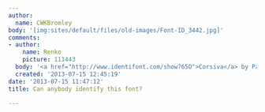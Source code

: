 ```yaml
---
author:
  name: CWKBromley
body: '[img:sites/default/files/old-images/Font-ID_3442.jpg]'
comments:
- author:
    name: Renko
    picture: 111443
  body: '<a href="http://www.identifont.com/show?65O">Corsiva</a> by Patricia Saunders. '
  created: '2013-07-15 12:45:19'
date: '2013-07-15 11:47:12'
title: Can anybody identify this font?

---
```

